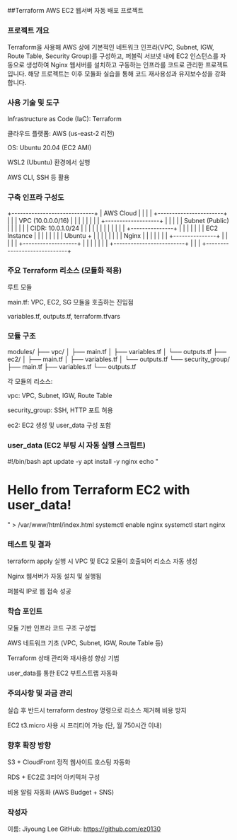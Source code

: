 ##Terraform AWS EC2 웹서버 자동 배포 프로젝트

### 프로젝트 개요

Terraform을 사용해 AWS 상에 기본적인 네트워크 인프라(VPC, Subnet, IGW, Route Table, Security Group)를 구성하고, 퍼블릭 서브넷 내에 EC2 인스턴스를 자동으로 생성하여 Nginx 웹서버를 설치하고 구동하는 인프라를 코드로 관리한 프로젝트입니다. 해당 프로젝트는 이후 모듈화 실습을 통해 코드 재사용성과 유지보수성을 강화합니다.

### 사용 기술 및 도구

Infrastructure as Code (IaC): Terraform

클라우드 플랫폼: AWS (us-east-2 리전)

OS: Ubuntu 20.04 (EC2 AMI)

WSL2 (Ubuntu) 환경에서 실행

AWS CLI, SSH 등 활용

### 구축 인프라 구성도

+-----------------------------+
|         AWS Cloud          |
|                             |
|  +-----------------------+  |
|  |        VPC (10.0.0.0/16) |  |
|  |                         |  |
|  |  +-------------------+  |  |
|  |  | Subnet (Public)   |  |  |
|  |  | CIDR: 10.0.1.0/24 |  |  |
|  |  |                   |  |  |
|  |  | +---------------+ |  |  |
|  |  | |  EC2 Instance | |  |  |
|  |  | |  Ubuntu +     | |  |  |
|  |  | |  Nginx        | |  |  |
|  |  | +---------------+ |  |  |
|  |  +-------------------+  |  |
|  |                         |  |
|  +-------------------------+  |
|                             |
+-----------------------------+

### 주요 Terraform 리소스 (모듈화 적용)

루트 모듈

main.tf: VPC, EC2, SG 모듈을 호출하는 진입점

variables.tf, outputs.tf, terraform.tfvars

### 모듈 구조

modules/
├── vpc/
│   ├── main.tf
│   ├── variables.tf
│   └── outputs.tf
├── ec2/
│   ├── main.tf
│   ├── variables.tf
│   └── outputs.tf
└── security_group/
    ├── main.tf
    ├── variables.tf
    └── outputs.tf

각 모듈의 리소스:

vpc: VPC, Subnet, IGW, Route Table

security_group: SSH, HTTP 포트 허용

ec2: EC2 생성 및 user_data 구성 포함

### user_data (EC2 부팅 시 자동 실행 스크립트)

#!/bin/bash
apt update -y
apt install -y nginx
echo "<h1>Hello from Terraform EC2 with user_data!</h1>" > /var/www/html/index.html
systemctl enable nginx
systemctl start nginx

### 테스트 및 결과

terraform apply 실행 시 VPC 및 EC2 모듈이 호출되어 리소스 자동 생성

Nginx 웹서버가 자동 설치 및 실행됨

퍼블릭 IP로 웹 접속 성공

### 학습 포인트

모듈 기반 인프라 코드 구조 구성법

AWS 네트워크 기초 (VPC, Subnet, IGW, Route Table 등)

Terraform 상태 관리와 재사용성 향상 기법

user_data를 통한 EC2 부트스트랩 자동화

### 주의사항 및 과금 관리

실습 후 반드시 terraform destroy 명령으로 리소스 제거해 비용 방지

EC2 t3.micro 사용 시 프리티어 가능 (단, 월 750시간 이내)

### 향후 확장 방향

S3 + CloudFront 정적 웹사이트 호스팅 자동화

RDS + EC2로 3티어 아키텍처 구성

비용 알림 자동화 (AWS Budget + SNS)

### 작성자

이름: Jiyoung Lee
GitHub: https://github.com/ez0130
